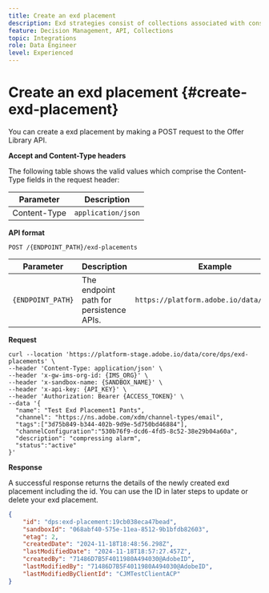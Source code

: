 ```yaml
---
title: Create an exd placement
description: Exd strategies consist of collections associated with constraints and ranking methods to determine offers.
feature: Decision Management, API, Collections
topic: Integrations
role: Data Engineer
level: Experienced
---
```

# Create an exd placement {#create-exd-placement}

You can create a exd placement by making a POST request to the Offer Library API.

**Accept and Content-Type headers**

The following table shows the valid values which comprise the Content-Type fields in the request header:

| Parameter | Description |
| --------- | ----------- |
| Content-Type | `application/json` |

**API format**

```http
POST /{ENDPOINT_PATH}/exd-placements
```

| Parameter | Description | Example |
| --------- | ----------- | ------- |
| `{ENDPOINT_PATH}` | The endpoint path for persistence APIs. | `https://platform.adobe.io/data/core/dps` |

**Request**

```shell
curl --location 'https://platform-stage.adobe.io/data/core/dps/exd-placements' \
--header 'Content-Type: application/json' \
--header 'x-gw-ims-org-id: {IMS_ORG}' \
--header 'x-sandbox-name: {SANDBOX_NAME}' \
--header 'x-api-key: {API_KEY}' \
--header 'Authorization: Bearer {ACCESS_TOKEN}' \
--data '{
  "name": "Test Exd Placement1 Pants",
  "channel": "https://ns.adobe.com/xdm/channel-types/email",
  "tags":["3d75b849-b344-402b-9d9e-5d750bd46884"],
  "channelConfiguration":"530b76f9-dcd6-4fd5-8c52-38e29b04a60a",
  "description": "compressing alarm",
  "status":"active"
}'
```

**Response**

A successful response returns the details of the newly created exd placement including the id. You can use the ID in later steps to update or delete your exd placement.

```json
{
    "id": "dps:exd-placement:19cb038eca47bead",
    "sandboxId": "068abf40-575e-11ea-8512-9b1bfdb82603",
    "etag": 2,
    "createdDate": "2024-11-18T18:48:56.298Z",
    "lastModifiedDate": "2024-11-18T18:57:27.457Z",
    "createdBy": "71486D7B5F4011980A494030@AdobeID",
    "lastModifiedBy": "71486D7B5F4011980A494030@AdobeID",
    "lastModifiedByClientId": "CJMTestClientACP"
}
```
